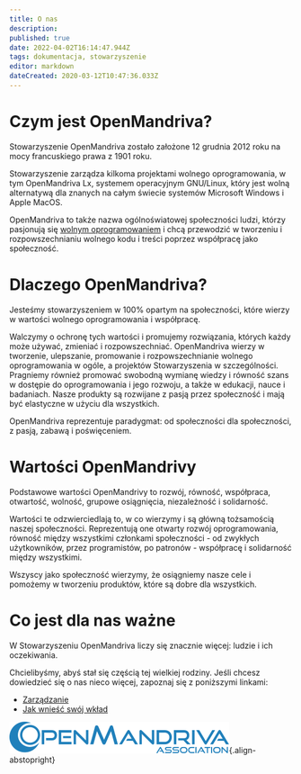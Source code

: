 ```yaml
---
title: O nas
description: 
published: true
date: 2022-04-02T16:14:47.944Z
tags: dokumentacja, stowarzyszenie
editor: markdown
dateCreated: 2020-03-12T10:47:36.033Z
---
```


# Czym jest OpenMandriva?
Stowarzyszenie OpenMandriva zostało założone 12 grudnia 2012 roku na mocy francuskiego prawa z 1901 roku.

Stowarzyszenie zarządza kilkoma projektami wolnego oprogramowania, w tym OpenMandriva Lx, systemem operacyjnym GNU/Linux, który jest wolną alternatywą dla znanych na całym świecie systemów Microsoft Windows i Apple MacOS.

OpenMandriva to także nazwa ogólnoświatowej społeczności ludzi, którzy pasjonują się [wolnym oprogramowaniem](http://en.wikipedia.org/wiki/Free_software)  i chcą przewodzić w tworzeniu i rozpowszechnianiu wolnego kodu i treści poprzez współpracę jako społeczność.

# Dlaczego OpenMandriva?
Jesteśmy stowarzyszeniem w 100% opartym na społeczności, które wierzy w wartości wolnego oprogramowania i współpracę.

Walczymy o ochronę tych wartości i promujemy rozwiązania, których każdy może używać, zmieniać i rozpowszechniać. OpenMandriva wierzy w tworzenie, ulepszanie, promowanie i rozpowszechnianie wolnego oprogramowania w ogóle, a projektów Stowarzyszenia w szczególności. Pragniemy również promować swobodną wymianę wiedzy i równość szans w dostępie do oprogramowania i jego rozwoju, a także w edukacji, nauce i badaniach. Nasze produkty są rozwijane z pasją przez społeczność i mają być elastyczne w użyciu dla wszystkich.

OpenMandriva reprezentuje paradygmat: od społeczności dla społeczności, z pasją, zabawą i poświęceniem.

# Wartości OpenMandrivy
Podstawowe wartości OpenMandrivy to rozwój, równość, współpraca, otwartość, wolność, grupowe osiągnięcia, niezależność i solidarność.

Wartości te odzwierciedlają to, w co wierzymy i są główną tożsamością naszej społeczności. Reprezentują one otwarty rozwój oprogramowania, równość między wszystkimi członkami społeczności - od zwykłych użytkowników, przez programistów, po patronów - współpracę i solidarność między wszystkimi. 

Wszyscy jako społeczność wierzymy, że osiągniemy nasze cele i pomożemy w tworzeniu produktów, które są dobre dla wszystkich.

# Co jest dla nas ważne
W Stowarzyszeniu OpenMandriva liczy się znacznie więcej: ludzie i ich oczekiwania.

Chcielibyśmy, abyś stał się częścią tej wielkiej rodziny. Jeśli chcesz dowiedzieć się o nas nieco więcej, zapoznaj się z poniższymi linkami:

- [Zarządzanie](/team/association/governance)
- [Jak wnieść swój wkład](/team/get-involved)


![header-tr-asso.png](/assets/header-tr-asso.png){.align-abstopright}
